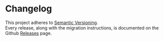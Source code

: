 # Changelog

This project adheres to [Semantic Versioning](http://semver.org).  
Every release, along with the migration instructions, is documented on the Github [Releases](https://github.com/wellyshen/eslint-config-welly/releases) page.
